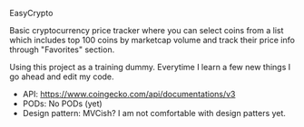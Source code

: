 EasyCrypto


Basic cryptocurrency price tracker where you can select coins from a list which includes top 100 coins by marketcap volume and track their price info through "Favorites" section.

Using this project as a training dummy. Everytime I learn a few new things I go ahead and edit my code.

- API:  https://www.coingecko.com/api/documentations/v3
- PODs: No PODs (yet)
- Design pattern: MVCish? I am not comfortable with design patters yet.
